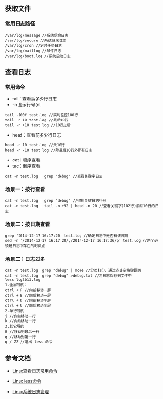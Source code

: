 ## 获取文件

### 常用日志路径

```
/var/log/message //系统信息日志
/var/log/secure //系统登录日志
/var/log/cron //定时任务日志
/var/log/maillog //邮件日志
/var/log/boot.log //系统启动日志
```

## 查看日志

### 常用命令

- tail：查看后多少行日志
- -n 显示行号(nl)

```
tail -100f test.log //实时监控100行
tail -n 10 test.log //最后10行
tail -n +10 test.log //10行之后
```

- head：查看前多少行日志

```
head -n 10 test.log //头10行
head -n -10 test.log //除最后10行外所有日志
```

- cat：顺序查看
- tac：倒序查看

```
cat -n test.log | grep "debug" //查看关键字日志
```

### 场景一：按行查看

```
cat -n test.log | grep "debug" //得到关键日志行号
cat -n test.log | tail -n +92 | head -n 20 //查看关键字(102行)前后10行的日志
```

### 场景二：按日期查看

```
grep '2014-12-17 16:17:20' test.log //确定日志中是否有该日期
sed -n '/2014-12-17 16:17:20/,/2014-12-17 16:17:36/p' test.log //两个必须是日志中存在的时间点
```

### 场景三：日志过多

```
cat -n test.log |grep "debug" | more //分页打印，通过点击空格键翻页
cat -n test.log |grep "debug" >debug.txt //将日志保存到文件中
less log2013.log
1.全屏导航：
ctrl + F //向前移动一屏
ctrl + B //向后移动一屏
ctrl + D //向前移动半屏
ctrl + U //向后移动半屏
2.单行导航
j //向前移动一行
k //向后移动一行
3.其它导航
G //移动到最后一行
g //移动到第一行
q / ZZ //退出 less 命令
```

## 参考文档

- [Linux查看日志常用命令](https://www.cnblogs.com/kbkiss/p/7567725.html)

- [Linux less命令](https://www.runoob.com/linux/linux-comm-less.html)

- [Linux系统日志管理](https://www.cnblogs.com/uthnb/p/9375237.html)